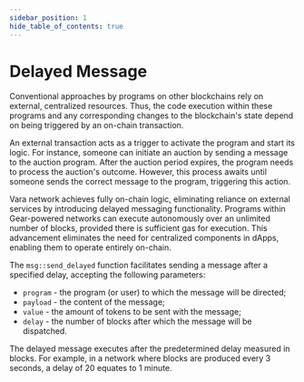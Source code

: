 ```yaml
---
sidebar_position: 1
hide_table_of_contents: true
---
```


# Delayed Message

Conventional approaches by programs on other blockchains rely on external, centralized resources. Thus, the code execution within these programs and any corresponding changes to the blockchain's state depend on being triggered by an on-chain transaction.

An external transaction acts as a trigger to activate the program and start its logic. For instance, someone can initiate an auction by sending a message to the auction program. After the auction period expires, the program needs to process the auction's outcome. However, this process awaits until someone sends the correct message to the program, triggering this action.

Vara network achieves fully on-chain logic, eliminating reliance on external services by introducing delayed messaging functionality. Programs within Gear-powered networks can execute autonomously over an unlimited number of blocks, provided there is sufficient gas for execution. This advancement eliminates the need for centralized components in dApps, enabling them to operate entirely on-chain.

The `msg::send_delayed` function facilitates sending a message after a specified delay, accepting the following parameters:
- `program` - the program (or user) to which the message will be directed;
- `payload` - the content of the message;
- `value` - the amount of tokens to be sent with the message;
- `delay` - the number of blocks after which the message will be dispatched.

The delayed message executes after the predetermined delay measured in blocks. For example, in a network where blocks are produced every 3 seconds, a delay of 20 equates to 1 minute.
